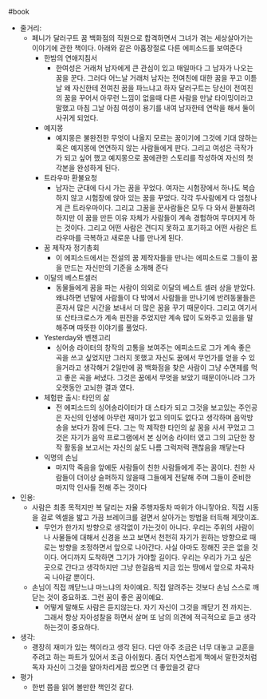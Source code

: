 #book
- 줄거리:
    - 페니가 달러구트 꿈 백화점의 직원으로 합격하면서 그녀가 겪는 세상살아가는 이야기에 관한 책이다. 아래와 같은 아홉장절로 다른 에피소드를 보여준다
        - 한밤의 연애지침서
            - 한여성은 거래처 남자에게 큰 관심이 있고 매일마다 그 남자가 나오는 꿈을 꾼다. 그러다 어느날 거래처 남자는 전여친에 대한 꿈을 꾸고 이튿날 왜 자신한테 전여친 꿈을 파느냐고 하자 달러구트는 당신이 전여친의 꿈을 꾸어서 아무런 느낌이 없을때 다른 사람을 만날 타이밍이라고 말했고 마침 그날 아침 여성이 용기를 내여 남자한테 연락을 해서 둘이 사귀게 되었다.
        -  예지몽
            - 예지몽은 불완전한 무엇이 나올지 모르는 꿈이기에 그것에 기대 않하는 혹은 예지몽에 연연하지 않는 사람들에게 판다. 그리고 여성은 극작가가 되고 싶어 했고 예지몽으로 꿈에관한 스토리를 작성하여 자신의 첫 각본을 완성하게 된다.
        - 트라우마 환불요청
            - 남자는 군대에 다시 가는 꿈을 꾸었다. 여자는 시험장에서 하나도 복습하지 않고 시험장에 앉아 있는 꿈을 꾸었다. 각각 두사람에게 다 엄청나게 큰 트라우마이다. 그리고 그꿈을 꾼사람들은 모두 다 와서 환불하려하지만 이 꿈을 만든 이유 자체가 사람들이 계속 경험하여 무뎌지게 하는 것이다. 그리고 어떤 사람은 견디지 못하고 포기하고 어떤 사람은 트라우마를 극복하고 새로운 나를 만나게 된다.
        - 꿈 제작자 정기총회
            - 이 에피소드에서는 전설의 꿈 제작자들을 만나는 에피소드로 그들이 꿈을 만드는 자신만의 기준을 소개해 준다
        - 이달의 베스트셀러
            - 동물들에게 꿈을 파는 사람이 의외로 이달의 베스트 셀러 상을 받았다. 왜냐하면 년말에 사람들이 다 밖에서 사람들을 만나기에 반려동물들은 혼자서 많은 시간을 보내서 더 많은 꿈을 꾸기 때문이다. 그리고 여기서 또 산타크로스가 계속 핀잔을 주었지만 계속 많이 도와주고 있음을 말해주며 따뜻한 이야기를 풀었다.
        - Yesterday와 벤젠고리
            - 싱어송 라이터의 창작의 고통을 보여주는 에피소드로 그가 계속 좋은 곡을 쓰고 싶었지만 그러지 못했고 자신도 꿈에서 무언가를 얻을 수 있을거라고 생각해거 2일만에 꿈 백화점을 찾은 사람이 그냥 수면제를 먹고 좋은 곡을 써냈다. 그것은 꿈에서 무엇을 보았기 때문이아니라 그가 오랫동안 고뇌한 결과 였다.
        - 체험판 출시: 타인의 삶
            - 전 에피소드의 싱어송라이터가 대 스타가 되고 그것을 보고있는 주인공은 자신의 인생에 아무런 재미가 없고 의미도 없다고 생각하며 음악방송을 보다가 잠에 든다. 그는 막 제작한 타인의 삶 꿈을 사서 꾸었고 그것은 자기가 음악 프로그램에서 본 싱어송 라이터 였고 그의 고단한 창작 활동을 보고서는 자신의 삶도 나름 그럭저럭 괜찮음을 깨닿는다
        - 익명의 손님
            - 마지막 죽음을 앞에둔 사람들이 친한 사람들에게 주는 꿈이다. 친한 사람들이 더이상 슬퍼하지 않을때 그들에게 전달해 주며 그들이 준비한 마지막 인사들 전해 주는 것이다
- 인용:
    - 사람은 최종 목적지만 복 달리는 자율 주행자동차 따위가 아니잫아요. 직접 시동을 걸로 엑셀을 밟고 가끔 브레이크를 걸면서 살아가는 방법을 터득해 제맛이죠.
        - 무언가 한가지 방향으로 생각없이 가는것이 아니다. 우리는 주위의 사람이나 사물들에 대해서 신경을 쓰고 보면서 천천히 자기가 원하는 방향으로 때로는 방향을 조정하면서 앞으로 나아간다. 사실 아마도 정해진 곳은 없을 것이다. 어디까지 도착하면 그기가 가야할 길이다. 우리는 우리가 가고 싶은 곳으로 간다고 생각하지만 그냥 한걸음씩 지금 있는 땅에서 앞으로 차곡차곡 나아갈 뿐이다.
    - 손님이 직접 깨닫느냐 마느냐의 차이예요. 직접 알려주는 것보다 손님 스스로 깨닫는 것이 중요하죠. 그런 꿈이 좋은 꿈이예요.
        - 어떻게 말해도 사람은 듣지않는다. 자기 자신이 그것을 깨닫기 전 까지는. 그래서 항상 자아성찰을 하면서 살며 또 남의 의견에 적극적으로 듣고 생각 하는것이 중요하다.
- 생각:
    - 괭장히 재미가 있는 책이라고 생각 된다. 다만 아주 조금은 너무 대놓고 교훈을 주려고 하는 파트가 있어서 조금 아쉬웠다. 좀더 자연스럽게 책에서 말한것처럼 독자 자신이 그것을 알아차리게끔 썼으면 더 좋았을것 같다
- 평가
    - 한번 쯤을 읽어 볼만한 책인것 같다.
